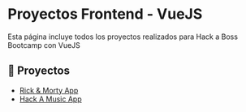 # Proyectos Frontend - VueJS

Esta página incluye todos los proyectos realizados para Hack a Boss Bootcamp con VueJS

## 🌠 Proyectos
* [Rick & Morty App](https://github.com/Marioblancocid/entregas-hab/tree/master/frontend/Rick%20y%20Morty)
* [Hack A Music App](https://github.com/Marioblancocid/entregas-hab/tree/master/frontend/Hack%20A%20Music)